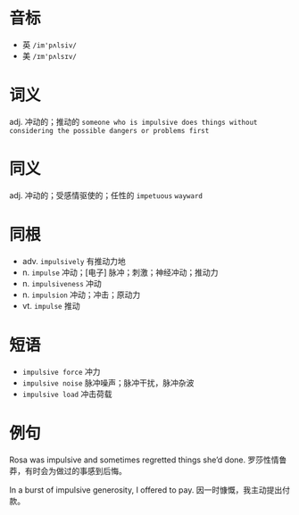 # 音标

- 英 `/im'pʌlsiv/`
- 美 `/ɪm'pʌlsɪv/`

# 词义

adj. 冲动的；推动的
`someone who is impulsive does things without considering the possible dangers or problems first`

# 同义

adj. 冲动的；受感情驱使的；任性的
`impetuous` `wayward`

# 同根

- adv. `impulsively` 有推动力地
- n. `impulse` 冲动；[电子] 脉冲；刺激；神经冲动；推动力
- n. `impulsiveness` 冲动
- n. `impulsion` 冲动；冲击；原动力
- vt. `impulse` 推动

# 短语

- `impulsive force` 冲力
- `impulsive noise` 脉冲噪声；脉冲干扰，脉冲杂波
- `impulsive load` 冲击荷载

# 例句

Rosa was impulsive and sometimes regretted things she’d done.
罗莎性情鲁莽，有时会为做过的事感到后悔。

In a burst of impulsive generosity, I offered to pay.
因一时慷慨，我主动提出付款。


